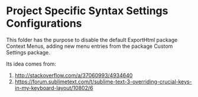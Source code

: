 # Project Specific Syntax Settings Configurations 

This folder has the purpose to disable the default ExportHtml package Context Menus, adding
new menu entries from the package Custom Settings package.

Its idea comes from:

1. http://stackoverflow.com/a/37060993/4934640
1. https://forum.sublimetext.com/t/sublime-text-3-overriding-crucial-keys-in-my-keyboard-layout/10802/6




